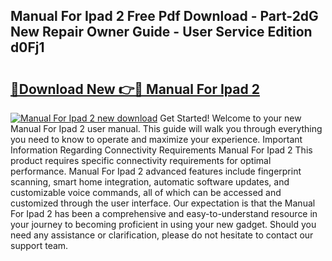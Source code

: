 ## Manual For Ipad 2 Free Pdf Download - Part-2dG New Repair Owner Guide - User Service Edition d0Fj1

# <h2><a href="http://cf10683.oget.top/?id=Manual+For+Ipad+2">🔗Download New 👉🔴 Manual For Ipad 2</a></h2>

[![Manual For Ipad 2 new download](https://i.imgur.com/5g1atiW.png)](http://cf10683.oget.top/?id=Manual+For+Ipad+2)
Get Started! Welcome to your new Manual For Ipad 2 user manual. This guide will walk you through everything you need to know to operate and maximize your experience. Important Information Regarding Connectivity Requirements Manual For Ipad 2 This product requires specific connectivity requirements for optimal performance. Manual For Ipad 2 advanced features include fingerprint scanning, smart home integration, automatic software updates, and customizable voice commands, all of which can be accessed and customized through the user interface. Our expectation is that the Manual For Ipad 2 has been a comprehensive and easy-to-understand resource in your journey to becoming proficient in using your new gadget. Should you need any assistance or clarification, please do not hesitate to contact our support team.
